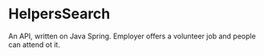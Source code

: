 # HelpersSearch
An API, written on Java Spring. Employer offers a volunteer job and people can attend ot it.
